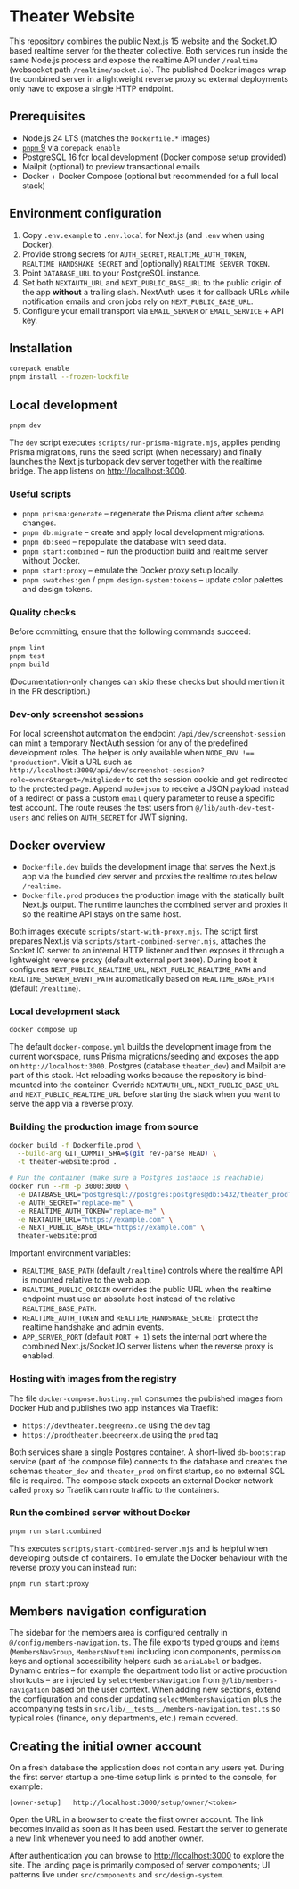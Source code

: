 # Theater Website

This repository combines the public Next.js 15 website and the Socket.IO based
realtime server for the theater collective. Both services run inside the same
Node.js process and expose the realtime API under `/realtime` (websocket path
`/realtime/socket.io`). The published Docker images wrap the combined server in a
lightweight reverse proxy so external deployments only have to expose a single
HTTP endpoint.

## Prerequisites

- Node.js 24 LTS (matches the `Dockerfile.*` images)
- [`pnpm` 9](https://pnpm.io/) via `corepack enable`
- PostgreSQL 16 for local development (Docker compose setup provided)
- Mailpit (optional) to preview transactional emails
- Docker + Docker Compose (optional but recommended for a full local stack)

## Environment configuration

1. Copy `.env.example` to `.env.local` for Next.js (and `.env` when using Docker).
2. Provide strong secrets for `AUTH_SECRET`, `REALTIME_AUTH_TOKEN`,
   `REALTIME_HANDSHAKE_SECRET` and (optionally) `REALTIME_SERVER_TOKEN`.
3. Point `DATABASE_URL` to your PostgreSQL instance.
4. Set both `NEXTAUTH_URL` and `NEXT_PUBLIC_BASE_URL` to the public origin of the
   app **without** a trailing slash. NextAuth uses it for callback URLs while
   notification emails and cron jobs rely on `NEXT_PUBLIC_BASE_URL`.
5. Configure your email transport via `EMAIL_SERVER` or `EMAIL_SERVICE` + API key.

## Installation

```bash
corepack enable
pnpm install --frozen-lockfile
```

## Local development

```bash
pnpm dev
```

The `dev` script executes `scripts/run-prisma-migrate.mjs`, applies pending
Prisma migrations, runs the seed script (when necessary) and finally launches the
Next.js turbopack dev server together with the realtime bridge. The app listens
on [http://localhost:3000](http://localhost:3000).

### Useful scripts

- `pnpm prisma:generate` – regenerate the Prisma client after schema changes.
- `pnpm db:migrate` – create and apply local development migrations.
- `pnpm db:seed` – repopulate the database with seed data.
- `pnpm start:combined` – run the production build and realtime server without Docker.
- `pnpm start:proxy` – emulate the Docker proxy setup locally.
- `pnpm swatches:gen` / `pnpm design-system:tokens` – update color palettes and
  design tokens.

### Quality checks

Before committing, ensure that the following commands succeed:

```bash
pnpm lint
pnpm test
pnpm build
```

(Documentation-only changes can skip these checks but should mention it in the
PR description.)

### Dev-only screenshot sessions

For local screenshot automation the endpoint
`/api/dev/screenshot-session` can mint a temporary NextAuth session for any of
the predefined development roles. The helper is only available when
`NODE_ENV !== "production"`. Visit a URL such as
`http://localhost:3000/api/dev/screenshot-session?role=owner&target=/mitglieder`
to set the session cookie and get redirected to the protected page. Append
`mode=json` to receive a JSON payload instead of a redirect or pass a custom
`email` query parameter to reuse a specific test account. The route reuses the
test users from `@/lib/auth-dev-test-users` and relies on `AUTH_SECRET` for JWT
signing.

## Docker overview

- `Dockerfile.dev` builds the development image that serves the Next.js app via
the bundled dev server and proxies the realtime routes below `/realtime`.
- `Dockerfile.prod` produces the production image with the statically built
Next.js output. The runtime launches the combined server and proxies it so the
realtime API stays on the same host.

Both images execute `scripts/start-with-proxy.mjs`. The script first prepares
Next.js via `scripts/start-combined-server.mjs`, attaches the Socket.IO server to
an internal HTTP listener and then exposes it through a lightweight reverse
proxy (default external port `3000`). During boot it configures
`NEXT_PUBLIC_REALTIME_URL`, `NEXT_PUBLIC_REALTIME_PATH` and
`REALTIME_SERVER_EVENT_PATH` automatically based on `REALTIME_BASE_PATH`
(default `/realtime`).

### Local development stack

```bash
docker compose up
```

The default `docker-compose.yml` builds the development image from the current
workspace, runs Prisma migrations/seeding and exposes the app on
`http://localhost:3000`. Postgres (database `theater_dev`) and Mailpit are part
of this stack. Hot reloading works because the repository is bind-mounted into
the container. Override `NEXTAUTH_URL`, `NEXT_PUBLIC_BASE_URL` and
`NEXT_PUBLIC_REALTIME_URL` before starting the stack when you want to serve the
app via a reverse proxy.

### Building the production image from source

```bash
docker build -f Dockerfile.prod \
  --build-arg GIT_COMMIT_SHA=$(git rev-parse HEAD) \
  -t theater-website:prod .

# Run the container (make sure a Postgres instance is reachable)
docker run --rm -p 3000:3000 \
  -e DATABASE_URL="postgresql://postgres:postgres@db:5432/theater_prod?schema=public" \
  -e AUTH_SECRET="replace-me" \
  -e REALTIME_AUTH_TOKEN="replace-me" \
  -e NEXTAUTH_URL="https://example.com" \
  -e NEXT_PUBLIC_BASE_URL="https://example.com" \
  theater-website:prod
```

Important environment variables:

- `REALTIME_BASE_PATH` (default `/realtime`) controls where the realtime API is
  mounted relative to the web app.
- `REALTIME_PUBLIC_ORIGIN` overrides the public URL when the realtime endpoint
  must use an absolute host instead of the relative `REALTIME_BASE_PATH`.
- `REALTIME_AUTH_TOKEN` and `REALTIME_HANDSHAKE_SECRET` protect the realtime
  handshake and admin events.
- `APP_SERVER_PORT` (default `PORT + 1`) sets the internal port where the
  combined Next.js/Socket.IO server listens when the reverse proxy is enabled.

### Hosting with images from the registry

The file `docker-compose.hosting.yml` consumes the published images from Docker
Hub and publishes two app instances via Traefik:

- `https://devtheater.beegreenx.de` using the `dev` tag
- `https://prodtheater.beegreenx.de` using the `prod` tag

Both services share a single Postgres container. A short-lived
`db-bootstrap` service (part of the compose file) connects to the database and
creates the schemas `theater_dev` and `theater_prod` on first startup, so no
external SQL file is required. The compose stack expects an external Docker
network called `proxy` so Traefik can route traffic to the containers.

### Run the combined server without Docker

```bash
pnpm run start:combined
```

This executes `scripts/start-combined-server.mjs` and is helpful when developing
outside of containers. To emulate the Docker behaviour with the reverse proxy
you can instead run:

```bash
pnpm run start:proxy
```

## Members navigation configuration

The sidebar for the members area is configured centrally in
`@/config/members-navigation.ts`. The file exports typed groups and items
(`MembersNavGroup`, `MembersNavItem`) including icon components, permission
keys and optional accessibility helpers such as `ariaLabel` or badges. Dynamic
entries – for example the department todo list or active production shortcuts –
are injected by `selectMembersNavigation` from `@/lib/members-navigation` based
on the user context. When adding new sections, extend the configuration and
consider updating `selectMembersNavigation` plus the accompanying tests in
`src/lib/__tests__/members-navigation.test.ts` so typical roles (finance, only
departments, etc.) remain covered.

## Creating the initial owner account

On a fresh database the application does not contain any users yet. During the
first server startup a one-time setup link is printed to the console, for
example:

```
[owner-setup]   http://localhost:3000/setup/owner/<token>
```

Open the URL in a browser to create the first owner account. The link becomes
invalid as soon as it has been used. Restart the server to generate a new link
whenever you need to add another owner.

After authentication you can browse to
[http://localhost:3000](http://localhost:3000) to explore the site. The landing
page is primarily composed of server components; UI patterns live under
`src/components` and `src/design-system`.
